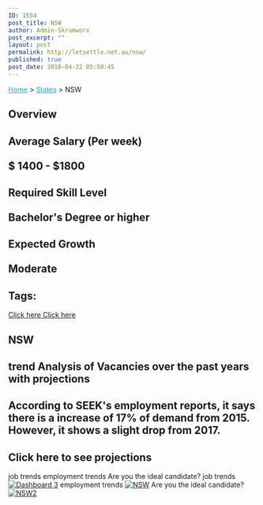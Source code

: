 ```yaml
---
ID: 1554
post_title: NSW
author: Admin-Skrumworx
post_excerpt: ""
layout: post
permalink: http://letsettle.net.au/nsw/
published: true
post_date: 2018-04-22 05:50:45
---
```

<p><a style="color: #1da7e2;" href="http://letsettle.net.au/">Home</a> &gt; <a style="color: #1da7e2;" href="http://letsettle.net.au/states/">States</a> &gt; NSW</p>		
			<h2>Overview</h2>		
			<h2>Average Salary (Per week)<br><br>$ 1400 - $1800</h2>		
			<h2>Required Skill Level <br><br>Bachelor's Degree or higher</h2>		
			<h2>Expected Growth<br><br>Moderate</h2>		
			<h2>Tags:</h2>		
			<a href="#" role="button">
						Click here
					</a>
			<a href="#" role="button">
						Click here
					</a>
			<h2>NSW</h2>		
			<h2>trend Analysis of Vacancies over the past years with projections</h2>		
			<h2>According to SEEK's employment reports, it says there is a increase of 17% of demand from 2015. However, it shows a slight drop from 2017. </h2>		
			<h2>Click here to see projections</h2>		
									job trends
									employment trends
									Are you the ideal candidate?
									job trends
					<noscript><a href='#'><img alt='Dashboard 3 ' src='https://public.tableau.com/static/images/it/it3_test2/Dashboard3/1_rss.png' style='border: none' /></a></noscript><object style="display: none;" width="300" height="150"><param name="host_url" value="https%3A%2F%2Fpublic.tableau.com%2F" /> <param name="embed_code_version" value="3" /> <param name="site_root" value="" /><param name="name" value="it3_test2/Dashboard3" /><param name="tabs" value="no" /><param name="toolbar" value="yes" /><param name="static_image" value="https://public.tableau.com/static/images/it/it3_test2/Dashboard3/1.png" /> <param name="animate_transition" value="yes" /><param name="display_static_image" value="yes" /><param name="display_spinner" value="yes" /><param name="display_overlay" value="yes" /><param name="display_count" value="yes" /><param name="filter" value="publish=yes" /></object>
									employment trends
					<noscript><a href='#'><img alt='NSW ' src='https://public.tableau.com/static/images/NS/NSW_a/NSW/1_rss.png' style='border: none' /></a></noscript><object style="display: none;" width="300" height="150"><param name="host_url" value="https%3A%2F%2Fpublic.tableau.com%2F" /> <param name="embed_code_version" value="3" /> <param name="site_root" value="" /><param name="name" value="NSW_a/NSW" /><param name="tabs" value="no" /><param name="toolbar" value="yes" /><param name="static_image" value="https://public.tableau.com/static/images/NS/NSW_a/NSW/1.png" /> <param name="animate_transition" value="yes" /><param name="display_static_image" value="yes" /><param name="display_spinner" value="yes" /><param name="display_overlay" value="yes" /><param name="display_count" value="yes" /><param name="filter" value="publish=yes" /></object>
									Are you the ideal candidate?
					<noscript><a href='#'><img alt='NSW2 ' src='https://public.tableau.com/static/images/it/it3_test3/NSW2/1_rss.png' style='border: none' /></a></noscript><object style="display: none;" width="300" height="150"><param name="host_url" value="https%3A%2F%2Fpublic.tableau.com%2F" /> <param name="embed_code_version" value="3" /> <param name="site_root" value="" /><param name="name" value="it3_test3/NSW2" /><param name="tabs" value="no" /><param name="toolbar" value="yes" /><param name="static_image" value="https://public.tableau.com/static/images/it/it3_test3/NSW2/1.png" /> <param name="animate_transition" value="yes" /><param name="display_static_image" value="yes" /><param name="display_spinner" value="yes" /><param name="display_overlay" value="yes" /><param name="display_count" value="yes" /><param name="filter" value="publish=yes" /></object>